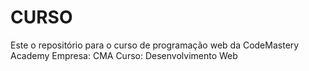 # CURSO
 Este o repositório para o curso de programação web da CodeMastery Academy
 Empresa: CMA
 Curso: Desenvolvimento Web